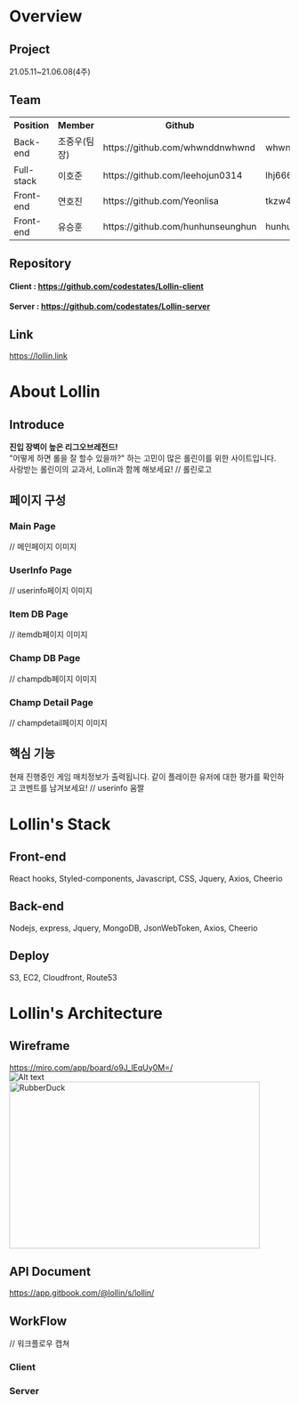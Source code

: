 # Overview
## Project 
21.05.11~21.06.08(4주)

## Team
<table>
<tr>
<th>Position</th>
<th>Member</th>
<th>Github</th>
<th>E-mail</th>
</tr>
<tr>
<td>Back-end</td>
<td>조중우(팀장)</td>
<td>https://github.com/whwnddnwhwnd</td>
<td>whwnddnwhwnd@gmail.com</td>
</tr>
<tr>
<td>Full-stack</td>
<td>이호준</td>
<td>https://github.com/leehojun0314</td>
<td>lhj66601234@gmail.com</td>
</tr>
<tr>
<td>Front-end</td>
<td>연호진</td>
<td>https://github.com/Yeonlisa</td>
<td>tkzw4869@gmail.com</td>
</tr>
<tr>
<td>Front-end</td>
<td>유승훈</td>
<td>https://github.com/hunhunseunghun</td>
<td>hunhunseunghun@gmail.com</td>
</tr>
</table>

## Repository
#### Client :  https://github.com/codestates/Lollin-client <br />
#### Server :  https://github.com/codestates/Lollin-server

## Link
https://lollin.link

# About Lollin
## Introduce
<b>진입 장벽이 높은 리그오브레전드!</b><br />
"어떻게 하면 롤을 잘 할수 있을까?" 하는 고민이 많은 롤린이를 위한 사이트입니다.<br />
사랑받는 롤린이의 교과서, Lollin과 함께 해보세요!
// 롤린로고

## 페이지 구성
### Main Page
// 메인페이지 이미지
### UserInfo Page
// userinfo페이지 이미지
### Item DB Page
// itemdb페이지 이미지
### Champ DB Page
// champdb페이지 이미지
### Champ Detail Page
// champdetail페이지 이미지

## 핵심 기능
현재 진행중인 게임 매치정보가 출력됩니다.
같이 플레이한 유저에 대한 평가를 확인하고 코멘트를 남겨보세요!
// userinfo 움짤

# Lollin's Stack
## Front-end
React hooks, Styled-components, Javascript, CSS, Jquery, Axios, Cheerio
## Back-end
Nodejs, express, Jquery, MongoDB, JsonWebToken, Axios, Cheerio
## Deploy
S3, EC2, Cloudfront, Route53

# Lollin's Architecture
## Wireframe
https://miro.com/app/board/o9J_lEqUy0M=/ <br />
![Alt text](/path/to/img.jpg "Optional title")
<img src="/path/to/img.jpg" width="450px" height="300px" title="px(픽셀) 크기 설정" alt="RubberDuck"></img><br/>
## API Document
https://app.gitbook.com/@lollin/s/lollin/ <br />
## WorkFlow
// 워크플로우 캡쳐
### Client
### Server

